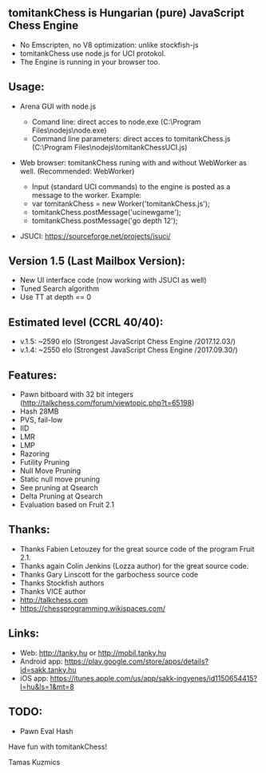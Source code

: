 tomitankChess is Hungarian (pure) JavaScript Chess Engine
------------------------------------------------------------------
- No Emscripten, no V8 optimization: unlike stockfish-js
- tomitankChess use node.js for UCI protokol.
- The Engine is running in your browser too.

Usage:
------------------
- Arena GUI with node.js
  + Comand line: direct acces to node.exe (C:\Program Files\nodejs\node.exe)
  + Command line parameters: direct acces to tomitankChess.js (C:\Program Files\nodejs\tomitankChessUCI.js)

- Web browser: tomitankChess runing with and without WebWorker as well. (Recommended: WebWorker)
  + Input (standard UCI commands) to the engine is posted as a message to the worker. Example:
  + var tomitankChess = new Worker('tomitankChess.js'); 
  + tomitankChess.postMessage('ucinewgame');
  + tomitankChess.postMessage('go depth 12');
  
 - JSUCI: https://sourceforge.net/projects/jsuci/

Version 1.5 (Last Mailbox Version):
------------------
- New UI interface code (now working with JSUCI as well)
- Tuned Search algorithm
- Use TT at depth == 0

Estimated level (CCRL 40/40):
------------------
- v.1.5: ~2590 elo (Strongest JavaScript Chess Engine /2017.12.03/)
- v.1.4: ~2550 elo (Strongest JavaScript Chess Engine /2017.09.30/)

Features:
------------------
- Pawn bitboard with 32 bit integers (http://talkchess.com/forum/viewtopic.php?t=65198)
- Hash 28MB
- PVS, fail-low
- IID
- LMR
- LMP
- Razoring
- Futility Pruning
- Null Move Pruning
- Static null move pruning
- See pruning at Qsearch
- Delta Pruning at Qsearch
- Evaluation based on Fruit 2.1

Thanks:
------------------
- Thanks Fabien Letouzey for the great source code of the program Fruit 2.1.
- Thanks again Colin Jenkins (Lozza author) for the great source code.
- Thanks Gary Linscott for the garbochess source code
- Thanks Stockfish authors
- Thanks VICE author
- http://talkchess.com
- https://chessprogramming.wikispaces.com/

Links:
------------------
- Web: http://tanky.hu or http://mobil.tanky.hu
- Android app: https://play.google.com/store/apps/details?id=sakk.tanky.hu
- iOS app: https://itunes.apple.com/us/app/sakk-ingyenes/id1150654415?l=hu&ls=1&mt=8

TODO:
------------------
- Pawn Eval Hash

Have fun with tomitankChess!

Tamas Kuzmics
